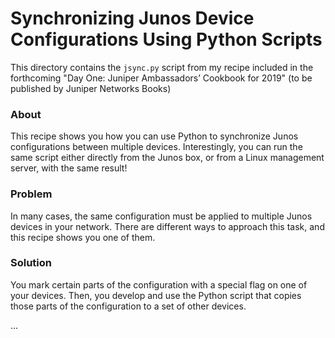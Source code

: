 # Synchronizing Junos Device Configurations Using Python Scripts
This directory contains the `jsync.py` script from my recipe included in the forthcoming "Day One: Juniper Ambassadors’ Cookbook for 2019" (to be published by Juniper Networks Books)

### About
This recipe shows you how you can use Python to synchronize Junos configurations between multiple devices. Interestingly, you can run the same script either directly from the Junos box, or from a Linux management server, with the same result!

### Problem
In many cases, the same configuration must be applied to multiple Junos devices in your network. There are different ways to approach this task, and this recipe shows you one of them.

### Solution
You mark certain parts of the configuration with a special flag on one of your devices. Then, you develop and use the Python script that copies those parts of the configuration to a set of other devices.

...

